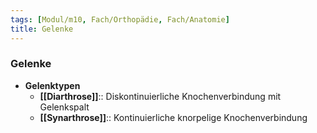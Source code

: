 ```yaml
---
tags: [Modul/m10, Fach/Orthopädie, Fach/Anatomie]
title: Gelenke
---
```

### Gelenke
- **Gelenktypen**
	- **[[Diarthrose]]**:: Diskontinuierliche Knochenverbindung mit Gelenkspalt
	- **[[Synarthrose]]**:: Kontinuierliche knorpelige Knochenverbindung